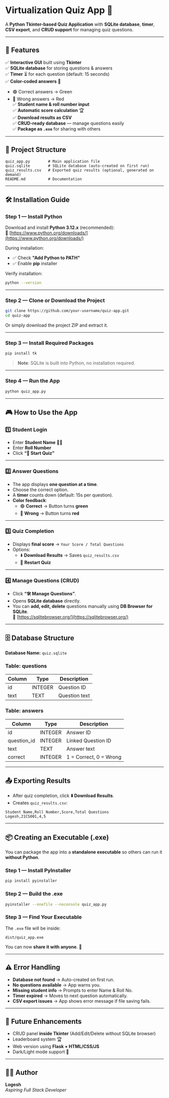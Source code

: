 # **Virtualization Quiz App** 🧠  
A **Python Tkinter-based Quiz Application** with **SQLite database**, **timer**, **CSV export**, and **CRUD support** for managing quiz questions.

---

## **📌 Features**
✅ **Interactive GUI** built using **Tkinter**  
✅ **SQLite database** for storing questions & answers  
✅ **Timer** ⏳ for each question (default: 15 seconds)  
✅ **Color-coded answers** 🎨  
   - 🟢 Correct answers → Green  
   - 🔴 Wrong answers → Red  
✅ **Student name & roll number input**  
✅ **Automatic score calculation** 🏆  
✅ **Download results as CSV**  
✅ **CRUD-ready database** — manage questions easily  
✅ **Package as `.exe`** for sharing with others

---

## **📂 Project Structure**
```
quiz_app.py        # Main application file
quiz.sqlite        # SQLite database (auto-created on first run)
quiz_results.csv   # Exported quiz results (optional, generated on demand)
README.md          # Documentation
```

---

## **🛠️ Installation Guide**

### **Step 1 — Install Python**
Download and install **Python 3.12.x** (recommended):  
🔗 [https://www.python.org/downloads/](https://www.python.org/downloads/)

During installation:
- ✅ Check **"Add Python to PATH"**  
- ✅ Enable **pip** installer

Verify installation:
```bash
python --version
```

---

### **Step 2 — Clone or Download the Project**
```bash
git clone https://github.com/your-username/quiz-app.git
cd quiz-app
```
Or simply download the project ZIP and extract it.

---

### **Step 3 — Install Required Packages**
```bash
pip install tk
```
> **Note**: SQLite is built into Python, no installation required.

---

### **Step 4 — Run the App**
```bash
python quiz_app.py
```

---

## **🎮 How to Use the App**

### **1️⃣ Student Login**
- Enter **Student Name** 🧑‍🎓
- Enter **Roll Number**
- Click **“🚀 Start Quiz”**

---

### **2️⃣ Answer Questions**
- The app displays **one question at a time**.
- Choose the correct option.
- A **timer** counts down (default: 15s per question).
- **Color feedback**:
    - 🟢 **Correct** → Button turns **green**
    - 🔴 **Wrong** → Button turns **red**

---

### **3️⃣ Quiz Completion**
- Displays **final score** → `Your Score / Total Questions`
- Options:
    - ⬇️ **Download Results** → Saves `quiz_results.csv`
    - 🔄 **Restart Quiz**

---

### **4️⃣ Manage Questions (CRUD)**
- Click **“🛠 Manage Questions”**.
- Opens **SQLite database** directly.
- You can **add, edit, delete** questions manually using **DB Browser for SQLite**.  
  🔗 [https://sqlitebrowser.org/](https://sqlitebrowser.org/)

---

## **🗄️ Database Structure**
**Database Name:** `quiz.sqlite`

### **Table: questions**
| Column | Type    | Description         |
|--------|---------|---------------------|
| id     | INTEGER | Question ID         |
| text   | TEXT    | Question text       |

### **Table: answers**
| Column      | Type    | Description             |
|------------|---------|-------------------------|
| id         | INTEGER | Answer ID               |
| question_id| INTEGER | Linked Question ID      |
| text       | TEXT    | Answer text             |
| correct    | INTEGER | 1 = Correct, 0 = Wrong  |

---

## **📤 Exporting Results**
- After quiz completion, click **⬇️ Download Results**.
- Creates `quiz_results.csv`:
```csv
Student Name,Roll Number,Score,Total Questions
Logesh,21CS001,4,5
```

---

## **📦 Creating an Executable (.exe)**

You can package the app into a **standalone executable** so others can run it **without Python**.

### **Step 1 — Install PyInstaller**
```bash
pip install pyinstaller
```

### **Step 2 — Build the .exe**
```bash
pyinstaller --onefile --noconsole quiz_app.py
```

### **Step 3 — Find Your Executable**
The `.exe` file will be inside:
```
dist/quiz_app.exe
```
You can now **share it with anyone**. 🎉

---

## **⚠️ Error Handling**
- **Database not found** → Auto-created on first run.
- **No questions available** → App warns you.
- **Missing student info** → Prompts to enter Name & Roll No.
- **Timer expired** → Moves to next question automatically.
- **CSV export issues** → App shows error message if file saving fails.

---

## **📌 Future Enhancements**
- CRUD panel **inside Tkinter** (Add/Edit/Delete without SQLite browser)
- Leaderboard system 🏆
- Web version using **Flask + HTML/CSS/JS**
- Dark/Light mode support 🌙

---

## **👨‍💻 Author**
**Logesh**  
_Aspiring Full Stack Developer_
